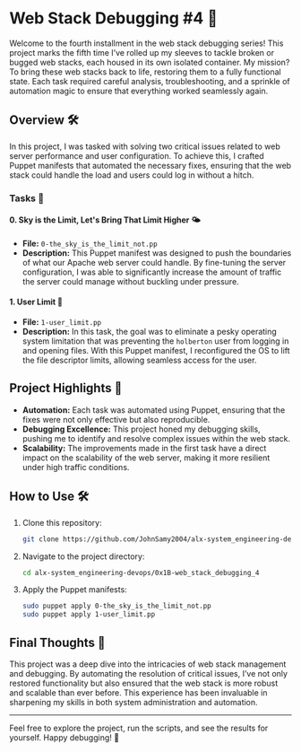 # Web Stack Debugging #4 🚀

Welcome to the fourth installment in the web stack debugging series! This project marks the fifth time I’ve rolled up my sleeves to tackle broken or bugged web stacks, each housed in its own isolated container. My mission? To bring these web stacks back to life, restoring them to a fully functional state. Each task required careful analysis, troubleshooting, and a sprinkle of automation magic to ensure that everything worked seamlessly again.

## Overview 🛠️

In this project, I was tasked with solving two critical issues related to web server performance and user configuration. To achieve this, I crafted Puppet manifests that automated the necessary fixes, ensuring that the web stack could handle the load and users could log in without a hitch.

### Tasks 📃

#### 0. Sky is the Limit, Let's Bring That Limit Higher 🌤️

- **File:** `0-the_sky_is_the_limit_not.pp`
- **Description:** This Puppet manifest was designed to push the boundaries of what our Apache web server could handle. By fine-tuning the server configuration, I was able to significantly increase the amount of traffic the server could manage without buckling under pressure.

#### 1. User Limit 🚦

- **File:** `1-user_limit.pp`
- **Description:** In this task, the goal was to eliminate a pesky operating system limitation that was preventing the `holberton` user from logging in and opening files. With this Puppet manifest, I reconfigured the OS to lift the file descriptor limits, allowing seamless access for the user.

## Project Highlights 🌟

- **Automation:** Each task was automated using Puppet, ensuring that the fixes were not only effective but also reproducible.
- **Debugging Excellence:** This project honed my debugging skills, pushing me to identify and resolve complex issues within the web stack.
- **Scalability:** The improvements made in the first task have a direct impact on the scalability of the web server, making it more resilient under high traffic conditions.

## How to Use 🛠️

1. Clone this repository:
    ```bash
    git clone https://github.com/JohnSamy2004/alx-system_engineering-devops.git
    ```
2. Navigate to the project directory:
    ```bash
    cd alx-system_engineering-devops/0x1B-web_stack_debugging_4
    ```
3. Apply the Puppet manifests:
    ```bash
    sudo puppet apply 0-the_sky_is_the_limit_not.pp
    sudo puppet apply 1-user_limit.pp
    ```

## Final Thoughts 💭

This project was a deep dive into the intricacies of web stack management and debugging. By automating the resolution of critical issues, I’ve not only restored functionality but also ensured that the web stack is more robust and scalable than ever before. This experience has been invaluable in sharpening my skills in both system administration and automation.

---

Feel free to explore the project, run the scripts, and see the results for yourself. Happy debugging! 🎉


